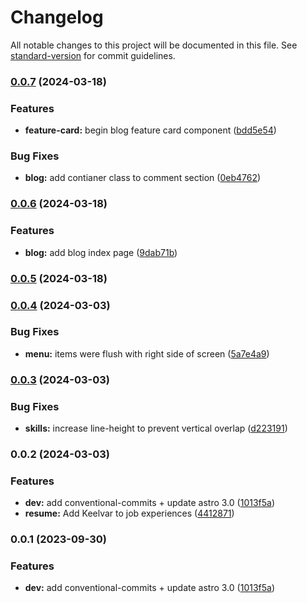 # Changelog

All notable changes to this project will be documented in this file. See [standard-version](https://github.com/conventional-changelog/standard-version) for commit guidelines.

### [0.0.7](https://github.com/jackoconnordev/portfolio/compare/v0.0.6...v0.0.7) (2024-03-18)


### Features

* **feature-card:** begin blog feature card component ([bdd5e54](https://github.com/jackoconnordev/portfolio/commit/bdd5e545f1c4206135a42439dc30c7537c514626))


### Bug Fixes

* **blog:** add contianer class to comment section ([0eb4762](https://github.com/jackoconnordev/portfolio/commit/0eb4762e11e49ac4e0b32edda04955d3d8271844))

### [0.0.6](https://github.com/jackoconnordev/portfolio/compare/v0.0.5...v0.0.6) (2024-03-18)


### Features

* **blog:** add blog index page ([9dab71b](https://github.com/jackoconnordev/portfolio/commit/9dab71b8ab8199355cba3a1eded355cf3eb51572))

### [0.0.5](https://github.com/jackoconnordev/portfolio/compare/v0.0.4...v0.0.5) (2024-03-18)

### [0.0.4](https://github.com/jackoconnordev/portfolio/compare/v0.0.3...v0.0.4) (2024-03-03)


### Bug Fixes

* **menu:** items were flush with right side of screen ([5a7e4a9](https://github.com/jackoconnordev/portfolio/commit/5a7e4a998828f259499f8aa8fc804fc0a36b27e9))

### [0.0.3](https://github.com/jackoconnordev/portfolio/compare/v0.0.2...v0.0.3) (2024-03-03)


### Bug Fixes

* **skills:** increase line-height to prevent vertical overlap ([d223191](https://github.com/jackoconnordev/portfolio/commit/d2231919a84ef3a145694612c4dc8cdf37cb4df8))

### 0.0.2 (2024-03-03)


### Features

* **dev:** add conventional-commits + update astro 3.0 ([1013f5a](https://github.com/jackoconnordev/portfolio/commit/1013f5a2bce5c68f816790be55bc4ef2c7b948ed))
* **resume:** Add Keelvar to job experiences ([4412871](https://github.com/jackoconnordev/portfolio/commit/441287116c1903977b762213dc24df98d04ffb05))

### 0.0.1 (2023-09-30)


### Features

* **dev:** add conventional-commits + update astro 3.0 ([1013f5a](https://github.com/jackoconnordev/portfolio/commit/1013f5a2bce5c68f816790be55bc4ef2c7b948ed))
